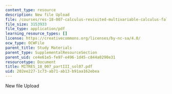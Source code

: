 ```yaml
---
content_type: resource
description: New file Upload
file: /courses/res-18-007-calculus-revisited-multivariable-calculus-fall-2011/202ee2271c73ab71ab13b91aa162ebea_MITRES_18_007_partIII_sol07.pdf
file_size: 3153933
file_type: application/pdf
learning_resource_types: []
license: https://creativecommons.org/licenses/by-nc-sa/4.0/
ocw_type: OCWFile
parent_title: Study Materials
parent_type: SupplementalResourceSection
parent_uid: ce4e61e5-fe97-e496-1d45-c844a0290e31
resourcetype: Document
title: MITRES_18_007_partIII_sol07.pdf
uid: 202ee227-1c73-ab71-ab13-b91aa162ebea
---
```

New file Upload
